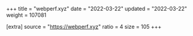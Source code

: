 +++
title = "webperf.xyz"
date = "2022-03-22"
updated = "2022-03-22"
weight = 107081

[extra]
source = "https://webperf.xyz"
ratio = 4
size = 105
+++
